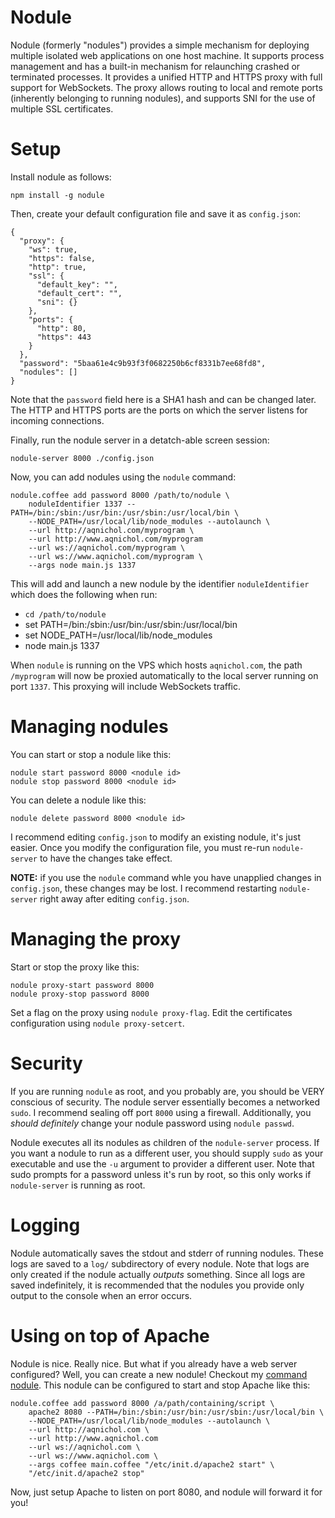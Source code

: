 # Nodule

Nodule (formerly "nodules") provides a simple mechanism for deploying multiple isolated web applications on one host machine. It supports process management and has a built-in mechanism for relaunching crashed or terminated processes. It provides a unified HTTP and HTTPS proxy with full support for WebSockets. The proxy allows routing to local and remote ports (inherently belonging to running nodules), and supports SNI for the use of multiple SSL certificates.

# Setup

Install nodule as follows:

    npm install -g nodule

Then, create your default configuration file and save it as `config.json`:

    {
      "proxy": {
        "ws": true,
        "https": false,
        "http": true,
        "ssl": {
          "default_key": "",
          "default_cert": "",
          "sni": {}
        },
        "ports": {
          "http": 80,
          "https": 443
        }
      },
      "password": "5baa61e4c9b93f3f0682250b6cf8331b7ee68fd8",
      "nodules": []
    }

Note that the `password` field here is a SHA1 hash and can be changed later. The HTTP and HTTPS ports are the ports on which the server listens for incoming connections.

Finally, run the nodule server in a detatch-able screen session:

    nodule-server 8000 ./config.json

Now, you can add nodules using the `nodule` command:

    nodule.coffee add password 8000 /path/to/nodule \
        noduleIdentifier 1337 --PATH=/bin:/sbin:/usr/bin:/usr/sbin:/usr/local/bin \
        --NODE_PATH=/usr/local/lib/node_modules --autolaunch \
        --url http://aqnichol.com/myprogram \
        --url http://www.aqnichol.com/myprogram
        --url ws://aqnichol.com/myprogram \
        --url ws://www.aqnichol.com/myprogram \
        --args node main.js 1337

This will add and launch a new nodule by the identifier `noduleIdentifier` which does the following when run:

* `cd /path/to/nodule`
* set PATH=/bin:/sbin:/usr/bin:/usr/sbin:/usr/local/bin
* set NODE_PATH=/usr/local/lib/node_modules
* node main.js 1337

When `nodule` is running on the VPS which hosts `aqnichol.com`, the path `/myprogram` will now be proxied automatically to the local server running on port `1337`. This proxying will include WebSockets traffic.

# Managing nodules

You can start or stop a nodule like this:

	nodule start password 8000 <nodule id>
	nodule stop password 8000 <nodule id>

You can delete a nodule like this:

	nodule delete password 8000 <nodule id>

I recommend editing `config.json` to modify an existing nodule, it's just easier. Once you modify the configuration file, you must re-run `nodule-server` to have the changes take effect.

**NOTE:** if you use the `nodule` command whle you have unapplied changes in `config.json`, these changes may be lost. I recommend restarting `nodule-server` right away after editing `config.json`.

# Managing the proxy

Start or stop the proxy like this:

	nodule proxy-start password 8000
	nodule proxy-stop password 8000

Set a flag on the proxy using `nodule proxy-flag`. Edit the certificates configuration using `nodule proxy-setcert`.

# Security

If you are running `nodule` as root, and you probably are, you should be VERY conscious of security. The nodule server essentially becomes a networked `sudo`. I recommend sealing off port `8000` using a firewall. Additionally, you *should definitely* change your nodule password using `nodule passwd`.

Nodule executes all its nodules as children of the `nodule-server` process. If you want a nodule to run as a different user, you should supply `sudo` as your executable and use the `-u` argument to provider a different user. Note that sudo prompts for a password unless it's run by root, so this only works if `nodule-server` is running as root.

# Logging

Nodule automatically saves the stdout and stderr of running nodules. These logs are saved to a `log/` subdirectory of every nodule. Note that logs are only created if the nodule actually *outputs* something. Since all logs are saved indefinitely, it is recommended that the nodules you provide only output to the console when an error occurs.

# Using on top of Apache

Nodule is nice. Really nice. But what if you already have a web server configured? Well, you can create a new nodule! Checkout my [command nodule](https://gist.github.com/unixpickle/8202073). This nodule can be configured to start and stop Apache like this:

    nodule.coffee add password 8000 /a/path/containing/script \
        apache2 8080 --PATH=/bin:/sbin:/usr/bin:/usr/sbin:/usr/local/bin \
        --NODE_PATH=/usr/local/lib/node_modules --autolaunch \
        --url http://aqnichol.com \
        --url http://www.aqnichol.com
        --url ws://aqnichol.com \
        --url ws://www.aqnichol.com \
        --args coffee main.coffee "/etc/init.d/apache2 start" \
        "/etc/init.d/apache2 stop"

Now, just setup Apache to listen on port 8080, and nodule will forward it for you!
